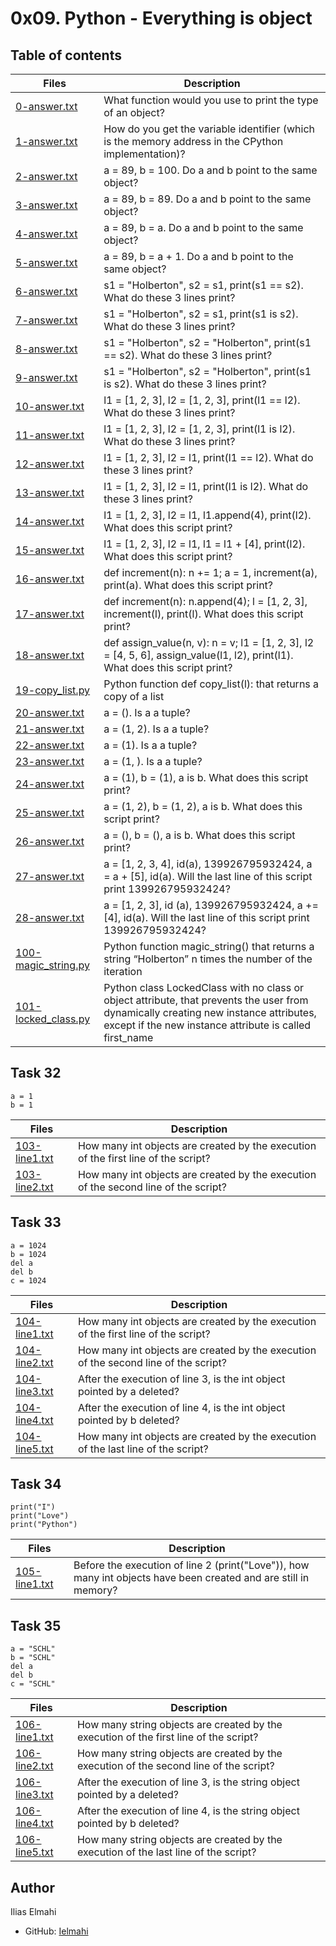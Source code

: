 # 0x09. Python - Everything is object

## Table of contents
Files | Description
----- | -----------
[0-answer.txt](./0-answer.txt) | What function would you use to print the type of an object?
[1-answer.txt](./1-answer.txt) | How do you get the variable identifier (which is the memory address in the CPython implementation)?
[2-answer.txt](./2-answer.txt) | a = 89, b = 100. Do a and b point to the same object?
[3-answer.txt](./3-answer.txt) | a = 89, b = 89. Do a and b point to the same object?
[4-answer.txt](./4-answer.txt) | a = 89, b = a. Do a and b point to the same object?
[5-answer.txt](./5-answer.txt) | a = 89, b = a + 1. Do a and b point to the same object?
[6-answer.txt](./6-answer.txt) | s1 = "Holberton", s2 = s1, print(s1 == s2). What do these 3 lines print?
[7-answer.txt](./7-answer.txt) | s1 = "Holberton", s2 = s1, print(s1 is s2). What do these 3 lines print?
[8-answer.txt](./8-answer.txt) | s1 = "Holberton", s2 = "Holberton", print(s1 == s2). What do these 3 lines print?
[9-answer.txt](./9-answer.txt) | s1 = "Holberton", s2 = "Holberton", print(s1 is s2). What do these 3 lines print?
[10-answer.txt](./10-answer.txt) | l1 = [1, 2, 3], l2 = [1, 2, 3], print(l1 == l2). What do these 3 lines print?
[11-answer.txt](./11-answer.txt) | l1 = [1, 2, 3], l2 = [1, 2, 3], print(l1 is l2). What do these 3 lines print?
[12-answer.txt](./12-answer.txt) | l1 = [1, 2, 3], l2 = l1, print(l1 == l2). What do these 3 lines print?
[13-answer.txt](./13-answer.txt) | l1 = [1, 2, 3], l2 = l1, print(l1 is l2). What do these 3 lines print?
[14-answer.txt](./14-answer.txt) | l1 = [1, 2, 3], l2 = l1, l1.append(4), print(l2). What does this script print?
[15-answer.txt](./15-answer.txt) | l1 = [1, 2, 3], l2 = l1, l1 = l1 + [4], print(l2). What does this script print?
[16-answer.txt](./16-answer.txt) | def increment(n): n += 1; a = 1, increment(a), print(a). What does this script print?
[17-answer.txt](./17-answer.txt) | def increment(n): n.append(4); l = [1, 2, 3], increment(l), print(l). What does this script print?
[18-answer.txt](./18-answer.txt) | def assign_value(n, v): n = v; l1 = [1, 2, 3], l2 = [4, 5, 6], assign_value(l1, l2), print(l1). What does this script print?
[19-copy_list.py](./19-copy_list.py) | Python function def copy_list(l): that returns a copy of a list
[20-answer.txt](./20-answer.txt) | a = (). Is a a tuple?
[21-answer.txt](./21-answer.txt) | a = (1, 2). Is a a tuple?
[22-answer.txt](./22-answer.txt) | a = (1). Is a a tuple?
[23-answer.txt](./23-answer.txt) | a = (1, ). Is a a tuple?
[24-answer.txt](./24-answer.txt) | a = (1), b = (1), a is b. What does this script print?
[25-answer.txt](./25-answer.txt) | a = (1, 2), b = (1, 2), a is b. What does this script print?
[26-answer.txt](./26-answer.txt) | a = (), b = (), a is b. What does this script print?
[27-answer.txt](./27-answer.txt) | a = [1, 2, 3, 4], id(a), 139926795932424, a = a + [5], id(a). Will the last line of this script print 139926795932424?
[28-answer.txt](./28-answer.txt) | a = [1, 2, 3], id (a), 139926795932424, a += [4], id(a). Will the last line of this script print 139926795932424?
[100-magic_string.py](./100-magic_string.py) | Python function magic_string() that returns a string “Holberton” n times the number of the iteration
[101-locked_class.py](./101-locked_class.py) | Python class LockedClass with no class or object attribute, that prevents the user from dynamically creating new instance attributes, except if the new instance attribute is called first_name

## Task 32
```
a = 1
b = 1
```

Files | Description
----- | -----------
[103-line1.txt](./103-line1.txt) | How many int objects are created by the execution of the first line of the script?
[103-line2.txt](./103-line2.txt) | How many int objects are created by the execution of the second line of the script?

## Task 33
```
a = 1024
b = 1024
del a
del b
c = 1024
```

Files | Description
----- | -----------
[104-line1.txt](./104-line1.txt) | How many int objects are created by the execution of the first line of the script?
[104-line2.txt](./104-line2.txt) | How many int objects are created by the execution of the second line of the script?
[104-line3.txt](./104-line3.txt) | After the execution of line 3, is the int object pointed by a deleted?
[104-line4.txt](./104-line4.txt) | After the execution of line 4, is the int object pointed by b deleted?
[104-line5.txt](./104-line5.txt) | How many int objects are created by the execution of the last line of the script?

## Task 34
```
print("I")
print("Love")
print("Python")
```

Files | Description
----- | -----------
[105-line1.txt](./105-line1.txt) | Before the execution of line 2 (print("Love")), how many int objects have been created and are still in memory?

## Task 35
```
a = "SCHL"
b = "SCHL"
del a
del b
c = "SCHL"
```

Files | Description
----- | -----------
[106-line1.txt](./106-line1.txt) | How many string objects are created by the execution of the first line of the script?
[106-line2.txt](./106-line2.txt) | How many string objects are created by the execution of the second line of the script?
[106-line3.txt](./106-line3.txt) | After the execution of line 3, is the string object pointed by a deleted?
[106-line4.txt](./106-line4.txt) | After the execution of line 4, is the string object pointed by b deleted?
[106-line5.txt](./106-line5.txt) | How many string objects are created by the execution of the last line of the script?


## Author

Ilias Elmahi

- GitHub: [Ielmahi](https://github.com/Ielmahi)
